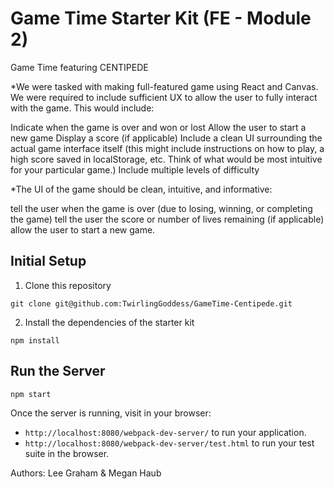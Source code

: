 # Game Time Starter Kit (FE - Module 2)

Game Time featuring CENTIPEDE

*We were tasked with making full-featured game using React and Canvas. We were required to include sufficient UX to allow the user to fully interact with the game. This would include:

Indicate when the game is over and won or lost
Allow the user to start a new game
Display a score (if applicable)
Include a clean UI surrounding the actual game interface itself (this might include instructions on how to play, a high score saved in localStorage, etc. Think of what would be most intuitive for your particular game.)
Include multiple levels of difficulty

*The UI of the game should be clean, intuitive, and informative:

tell the user when the game is over (due to losing, winning, or completing the game)
tell the user the score or number of lives remaining (if applicable)
allow the user to start a new game.


## Initial Setup
1. Clone this repository
  ```shellgit@github.com
  git clone git@github.com:TwirlingGoddess/GameTime-Centipede.git
  ```
2. Install the dependencies of the starter kit
  ```shell
  npm install
  ```

## Run the Server
```shell
npm start
```

Once the server is running, visit in your browser:

* `http://localhost:8080/webpack-dev-server/` to run your application.
* `http://localhost:8080/webpack-dev-server/test.html` to run your test suite in the browser.



Authors: Lee Graham & Megan Haub
